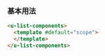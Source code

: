 ### 基本用法

``` html
<u-list-components>
  <template #default="scope">
  </template>
</u-list-components>
```